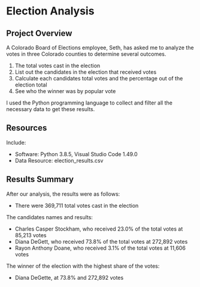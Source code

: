 # Election Analysis

## Project Overview

A Colorado Board of Elections employee, Seth, has asked me to analyze the votes in three Colorado counties to determine several outcomes.
1. The total votes cast in the election
2. List out the candidates in the election that received votes
3. Calculate each candidates total votes and the percentage out of the election total
4. See who the winner was by popular vote

I used the Python programming language to collect and filter all the necessary data to get these results.

## Resources

Include:

- Software: Python 3.8.5, Visual Studio Code 1.49.0
- Data Resource: election_results.csv

## Results Summary

After our analysis, the results were as follows:

- There were 369,711 total votes cast in the election

The candidates names and results:

- Charles Casper Stockham, who received 23.0% of the total votes at 85,213 votes
- Diana DeGett, who received 73.8% of the total votes at 272,892 votes
- Rayon Anthony Doane, who received 3.1% of the total votes at 11,606 votes

The winner of the election with the highest share of the votes:

- Diana DeGette, at 73.8% and 272,892 votes
